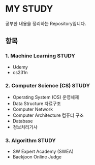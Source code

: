 # MY STUDY

공부한 내용을 정리하는 Repository입니다.



## 항목

### 1. Machine Learning STUDY

- Udemy
- cs231n



### 2. Computer Science (CS) STUDY

- Operating System (OS) 운영체제
- Data Structure 자료구조
- Computer Network
- Computer Architecture 컴퓨터 구조
- Database
- 정보처리기사



### 3. Algorithm STUDY

- SW Expert Academy (SWEA)
- Baekjoon Online Judge
